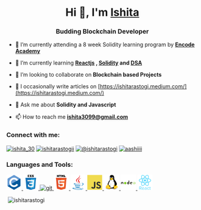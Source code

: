 <h1 align="center">Hi 👋, I'm <a href="https://github.com/ishitarastogi" target="blank">Ishita</a></h1>
<h3 align="center">Budding Blockchain Developer</h3>

- 🔭 I’m currently attending a 8 week Solidity learning program by **<a href="https://www.encode.club/" target="blank">Encode Academy</a>**

- 🌱 I’m currently learning **<a href="https://reactjs.org/" target="blank">Reactjs</a> , <a href="https://docs.soliditylang.org/en/v0.8.8/" target="blank">Solidity</a> and <a href="https://www.geeksforgeeks.org/data-structures/" target="blank">DSA</a>**

- 👯 I’m looking to collaborate on **Blockchain based Projects**

- 📝 I occasionally write articles on [https://ishitarastogi.medium.com/](https://ishitarastogi.medium.com/)

- 💬 Ask me about **Solidity and Javascript**

- 📫 How to reach me **ishita3099@gmail.com**

<h3 align="left">Connect with me:</h3>
<p align="left">
<a href="https://twitter.com/ishita_30" target="blank"><img align="center" src="https://raw.githubusercontent.com/rahuldkjain/github-profile-readme-generator/master/src/images/icons/Social/twitter.svg" alt="ishita_30" height="30" width="40" /></a>
<a href="https://linkedin.com/in/ishitarastogii" target="blank"><img align="center" src="https://raw.githubusercontent.com/rahuldkjain/github-profile-readme-generator/master/src/images/icons/Social/linked-in-alt.svg" alt="ishitarastogii" height="30" width="40" /></a>
<a href="https://medium.com/@ishitarastogi" target="blank"><img align="center" src="https://raw.githubusercontent.com/rahuldkjain/github-profile-readme-generator/master/src/images/icons/Social/medium.svg" alt="@ishitarastogi" height="30" width="40" /></a>
<a href="https://www.hackerrank.com/aashiiii" target="blank"><img align="center" src="https://raw.githubusercontent.com/rahuldkjain/github-profile-readme-generator/master/src/images/icons/Social/hackerrank.svg" alt="aashiiii" height="30" width="40" /></a>
</p>

<h3 align="left">Languages and Tools:</h3>
<p align="left"> <a href="https://www.cprogramming.com/" target="_blank"> <img src="https://raw.githubusercontent.com/devicons/devicon/master/icons/c/c-original.svg" alt="c" width="40" height="40"/> </a> <a href="https://www.w3schools.com/css/" target="_blank"> <img src="https://raw.githubusercontent.com/devicons/devicon/master/icons/css3/css3-original-wordmark.svg" alt="css3" width="40" height="40"/> </a> <a href="https://git-scm.com/" target="_blank"> <img src="https://www.vectorlogo.zone/logos/git-scm/git-scm-icon.svg" alt="git" width="40" height="40"/> </a> <a href="https://www.w3.org/html/" target="_blank"> <img src="https://raw.githubusercontent.com/devicons/devicon/master/icons/html5/html5-original-wordmark.svg" alt="html5" width="40" height="40"/> </a> <a href="https://www.java.com" target="_blank"> <img src="https://raw.githubusercontent.com/devicons/devicon/master/icons/java/java-original.svg" alt="java" width="40" height="40"/> </a> <a href="https://developer.mozilla.org/en-US/docs/Web/JavaScript" target="_blank"> <img src="https://raw.githubusercontent.com/devicons/devicon/master/icons/javascript/javascript-original.svg" alt="javascript" width="40" height="40"/> </a> <a href="https://www.linux.org/" target="_blank"> <img src="https://raw.githubusercontent.com/devicons/devicon/master/icons/linux/linux-original.svg" alt="linux" width="40" height="40"/> </a> <a href="https://nodejs.org" target="_blank"> <img src="https://raw.githubusercontent.com/devicons/devicon/master/icons/nodejs/nodejs-original-wordmark.svg" alt="nodejs" width="40" height="40"/> </a> <a href="https://reactjs.org/" target="_blank"> <img src="https://raw.githubusercontent.com/devicons/devicon/master/icons/react/react-original-wordmark.svg" alt="react" width="40" height="40"/> </a> </p>

<p>&nbsp;<img align="center" src="https://github-readme-stats.vercel.app/api?username=ishitarastogi&show_icons=true&locale=en" alt="ishitarastogi" /></p>
